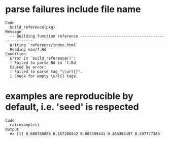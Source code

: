 # parse failures include file name

    Code
      build_reference(pkg)
    Message
      -- Building function reference -------------------------------------------------
      Writing `reference/index.html`
      Reading man/f.Rd
    Condition
      Error in `build_reference()`:
      ! Failed to parse Rd in 'f.Rd'
      Caused by error:
      ! Failed to parse tag "\\url{}".
      i Check for empty \url{} tags.

# examples are reproducible by default, i.e. 'seed' is respected

    Code
      cat(examples)
    Output
      #> [1] 0.600760886 0.157208442 0.007399441 0.466393497 0.497777389

